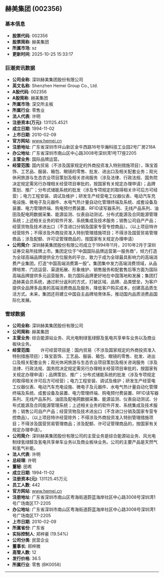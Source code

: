 ## 赫美集团 (002356)

### 基本信息

- **股票代码**: 002356
- **股票简称**: 赫美集团
- **所属市场**: sz
- **更新时间**: 2025-10-25 15:33:17

### 巨潮资讯数据

- **公司全称**: 深圳赫美集团股份有限公司
- **英文名称**: Shenzhen Hemei Group Co., Ltd.
- **A股代码**: 002356
- **A股简称**: 赫美集团
- **所属市场**: 深交所主板
- **所属行业**: 零售业
- **法人代表**: 许明
- **注册资本(万元)**: 131125.4521
- **成立日期**: 1994-11-02
- **上市日期**: 2010-02-09
- **官方网站**: www.hemei.cn
- **注册地址**: 广东省深圳市坪山新区金牛西路16号华瀚科技工业园2号厂房218A
- **办公地址**: 广东省深圳市南山区中心路3008号深圳湾1号T7座2205
- **主营业务**: 国际品牌运营。
- **经营范围**: 国内贸易（不涉及国家规定的外商投资准入特别措施项目），珠宝首饰、工艺品、服装、箱包、眼镜的零售、批发、进出口及相关配套业务；观光休闲旅游与生态农业项目策划及相关咨询服务（涉及法律、行政法规、国务院决定规定需另行办理相关经营项目审批的，按国家有关规定办理申请）；品牌策划、推广；分布式储能系统的批发（涉及专项规定的取得相关许可后方可经营）；电力工程安装、调试及维护；研发生产经营电工仪器仪表、电动汽车充电设施、微电子及元器件、水电气热计量自动化管理终端及系统、成套设备及装置、电力管理终端、购电预付费装置、RFID读写器系列、无线产品系列、油田及配电网数据采集、能源监测、仪表自动测试、分布式能源及合同能源管理系统；上述相关业务的软件开发、系统集成及技术服务；销售公司自产产品；经营货物及技术进出口（不含进口分销及国家专营专控商品）。（以上项目特许经营除外；不得涉及外商投资准入特别管理措施项目；不得涉及国营贸易管理商品；涉及配额、许可证管理商品的，按国家有关规定办理申请）
- **公司简介**: 深圳赫美集团股份有限公司成立于1994年11月，2010年2月于深圳证券交易所挂牌上市。集团定位于“中国国际品牌运营第一服务商”，倾力打造为全球高端品牌提供全方位服务的平台，致力于成为全球最具影响力的高端消费产业集团，打造“中国高端消费第一股”。集团集中发力高端消费领域，从品牌培育、门店运营、渠道拓展、形象维护、销售服务和配套售后等方面为国际高端品牌提供多元运营服务，助力国际品牌更好地在中国落地和发展；集团打造赫美会员系统，通过积分返利的方式，打破区域、品牌、品类壁垒，为客户提供全品牌多品类的高端消费商品及服务，降低客户购买成本，创建高品质生活方式。未来，集团还将建立中国自主品牌培育体系，推动国内品质消费品国际化发展。

### 雪球数据

- **公司全称**: 深圳赫美集团股份有限公司
- **公司简称**: 赫美集团
- **主营业务**: 综合能源站业务、风光电制绿氢绿醇及氢电共享单车业务以及商业板块业务。
- **经营范围**: 　　许可经营项目是：国内贸易（不涉及国家规定的外商投资准入特别措施项目）；珠宝首饰、工艺品、服装、箱包、眼镜的零售、批发、进出口及相关配套业务；观光休闲旅游与生态农业项目策划及相关咨询服务（涉及法律、行政法规、国务院决定规定需另行办理相关经营项目审批的，按国家有关规定办理申请）；品牌策划、推广；分布式储能系统的批发（涉及专项规定的取得相关许可后方可经营）；电力工程安装、调试及维护；研发生产经营电工仪器仪表、电动汽车充电设施、微电子及元器件、水电气热计量自动化管理终端及系统、成套设备及装置、电力管理终端、购电预付费装置、RFID读写器系列、无线产品系列、油田及配电网数据采集、能源监测、仪表自动测试、分布式能源及合同能源管理系统；上述相关业务的软件开发、系统集成及技术服务；销售公司自产产品；经营货物及技术进出口（不含进口分销及国家专营专控商品）。（以上项目特许经营除外；不得涉及外商投资准入特别管理措施项目；不得涉及国营贸易管理商品；涉及配额、许可证管理商品的，按国家有关规定办理申请）。
- **公司简介**: 深圳赫美集团股份有限公司的主营业务是综合能源站业务、风光电制绿氢绿醇及氢电共享单车业务以及商业板块业务。公司的主要产品是天然气和氢气补能。
- **法人代表**: 许明
- **总经理**: 许明
- **董秘**: 田希
- **成立日期**: 1994-11-02
- **注册资本(元)**: 131125.45万元
- **员工人数**: 442
- **官方网站**: www.hemei.cn
- **注册地址**: 广东省深圳市南山区粤海街道蔚蓝海岸社区中心路3008号深圳湾1号广场南区T7-2205
- **办公地址**: 广东省深圳市南山区粤海街道蔚蓝海岸社区中心路3008号深圳湾1号广场南区T7-2205
- **上市日期**: 2010-02-09
- **所属省份**: 广东省
- **实际控制人**: 郑梓豪 (19.54%)
- **公司分类**: 民营企业
- **董事长**: 郑梓微
- **高管人数**: 12
- **发行价格**: 36.5
- **所属行业**: 零售 (BK0058)

---